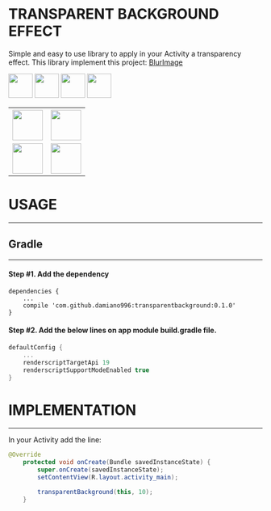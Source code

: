 # TRANSPARENT BACKGROUND EFFECT

Simple and easy to use library to apply in your Activity a transparency effect.
This library implement this project: [BlurImage](https://github.com/sparrow007/BlurImage)

<img src="http://circleforcerevenge.altervista.org/GitHubImages/transparentbackground/Screenshot_20190912-170115.png" width="48">
<img src="http://circleforcerevenge.altervista.org/GitHubImages/transparentbackground/Screenshot_20190912-170100.png" width="48">
<img src="http://circleforcerevenge.altervista.org/GitHubImages/transparentbackground/Screenshot_20190912-170139.png" width="48">
<img src="http://circleforcerevenge.altervista.org/GitHubImages/transparentbackground/Screenshot_20190912-170206.png" width="48">

<table style="width:100%">
  <tr>
    <th><img src="http://circleforcerevenge.altervista.org/GitHubImages/transparentbackground/Screenshot_20190912-170115.png" width="60"></th>
    <th><img src="http://circleforcerevenge.altervista.org/GitHubImages/transparentbackground/Screenshot_20190912-170100.png" width="60"></th>
  </tr>
  <tr>
    <td><img src="http://circleforcerevenge.altervista.org/GitHubImages/transparentbackground/Screenshot_20190912-170139.png" width="60"></td>
    <td><img src="http://circleforcerevenge.altervista.org/GitHubImages/transparentbackground/Screenshot_20190912-170206.png" width="60"></td>
  </tr>
</table>


# USAGE
-----
 
## Gradle
------

#### Step #1. Add the dependency

```
dependencies {
    ...
    compile 'com.github.damiano996:transparentbackground:0.1.0'
}
```

#### Step #2. Add the below lines on app module build.gradle file.

```groovy
defaultConfig {
    ...
    renderscriptTargetApi 19
    renderscriptSupportModeEnabled true
}
```

# IMPLEMENTATION
----
In your Activity add the line:

```java
@Override
    protected void onCreate(Bundle savedInstanceState) {
        super.onCreate(savedInstanceState);
        setContentView(R.layout.activity_main);

        transparentBackground(this, 10);
    }
```

